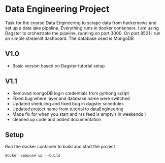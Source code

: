 # Data Engineering Project

Task for the course Data Engineering to scrape data from hackernews and set up a data lake pipeline. Everything runs in docker containers. I am using Dagster to orchestrate the pipeline, running on port 3000. On port 8501 i run an simple streamlit dashboard. The database used is MongoDB

## V1.0

- Basic version based on Dagster tutorial setup

## V1.1

- Removed mongoDB login credentials from pythong script
- Fixed bug where layer and database name were switched
- Updated sheduling and fixed bug in dagster schedules
- Updated project name from tutorial to dataEngineering
- Made fix for when you start and rss feed is empty ( in weekends )
- cleaned up code and added documentation

## Setup

Run the docker container to build and start the project

`docker compose up --build`
